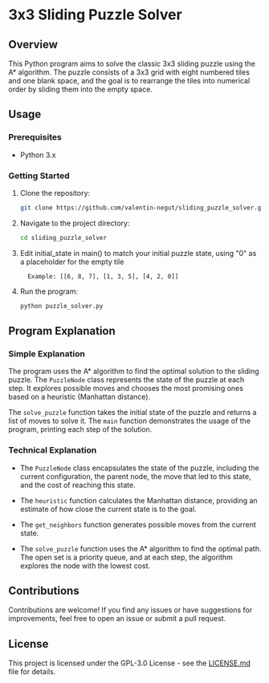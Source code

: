 # 3x3 Sliding Puzzle Solver

## Overview

This Python program aims to solve the classic 3x3 sliding puzzle using the A* algorithm. The puzzle consists of a 3x3 grid with eight numbered tiles and one blank space, and the goal is to rearrange the tiles into numerical order by sliding them into the empty space.

## Usage

### Prerequisites

- Python 3.x

### Getting Started

1. Clone the repository:

    ```bash
    git clone https://github.com/valentin-negut/sliding_puzzle_solver.git
    ```

2. Navigate to the project directory:

    ```bash
    cd sliding_puzzle_solver
    ```

3. Edit initial_state in main() to match your initial puzzle state, using "0" as a placeholder for the empty tile

         Example: [[6, 8, 7], [1, 3, 5], [4, 2, 0]] 

4. Run the program:

    ```bash
    python puzzle_solver.py
    ```


## Program Explanation

### Simple Explanation

The program uses the A* algorithm to find the optimal solution to the sliding puzzle. The `PuzzleNode` class represents the state of the puzzle at each step. It explores possible moves and chooses the most promising ones based on a heuristic (Manhattan distance).

The `solve_puzzle` function takes the initial state of the puzzle and returns a list of moves to solve it. The `main` function demonstrates the usage of the program, printing each step of the solution.

### Technical Explanation

- The `PuzzleNode` class encapsulates the state of the puzzle, including the current configuration, the parent node, the move that led to this state, and the cost of reaching this state.

- The `heuristic` function calculates the Manhattan distance, providing an estimate of how close the current state is to the goal.

- The `get_neighbors` function generates possible moves from the current state.

- The `solve_puzzle` function uses the A* algorithm to find the optimal path. The open set is a priority queue, and at each step, the algorithm explores the node with the lowest cost.

## Contributions

Contributions are welcome! If you find any issues or have suggestions for improvements, feel free to open an issue or submit a pull request.

## License

This project is licensed under the GPL-3.0 License - see the [LICENSE.md](LICENSE.md) file for details.
